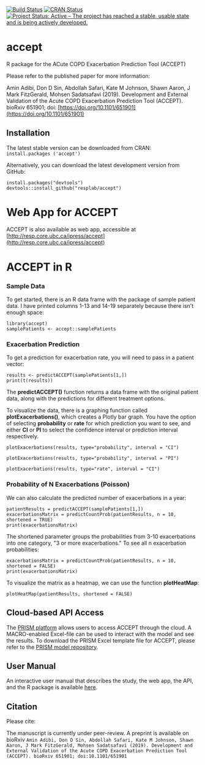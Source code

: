 [![Build Status](https://travis-ci.org/resplab/accept.svg?branch=master)](https://travis-ci.org/resplab/accept)
[![CRAN Status](https://www.r-pkg.org/badges/version/accept)](https://cran.r-project.org/web/packages/accept/index.html)
[![Project Status: Active – The project has reached a stable, usable state and is being actively developed.](https://www.repostatus.org/badges/latest/active.svg)](https://www.repostatus.org/#active)

# accept
R package for the ACute COPD Exacerbation Prediction Tool (ACCEPT)

Please refer to the published paper for more information: 

Amin Adibi, Don D Sin, Abdollah Safari, Kate M Johnson, Shawn Aaron, J Mark FitzGerald, Mohsen Sadatsafavi (2019). Development and External Validation of the Acute COPD Exacerbation Prediction Tool (ACCEPT). bioRxiv 651901; doi: [https://doi.org/10.1101/651901](https://doi.org/10.1101/651901)

## Installation

The latest stable version can be downloaded from CRAN:  
`install.packages ('accept')`

Alternatively, you can download the latest development version from GitHub:

```
install.packages("devtools")
devtools::install_github("resplab/accept")
```

# Web App for ACCEPT 

ACCEPT is also available as web app, accessible at [http://resp.core.ubc.ca/ipress/accept](http://resp.core.ubc.ca/ipress/accept)

# ACCEPT in R

### Sample Data

To get started, there is an R data frame with the package of sample patient data. I have printed columns 1-13 and 14-19 separately because there isn't enough space:

```
library(accept)
samplePatients <- accept::samplePatients

```

### Exacerbation Prediction

To get a prediction for exacerbation rate, you will need to pass in a patient vector:

```
results <- predictACCEPT(samplePatients[1,])
print(t(results))
```

The **predictACCEPT()** function returns a data frame with the original patient data, along with the predictions for different treatment options. 

To visualize the data, there is a graphing function called **plotExacerbations()**, which creates a Plotly bar graph. You have the option of selecting **probability** or **rate** for which prediction you want to see, and either **CI** or **PI** to select the confidence interval or prediction interval respectively.

```
plotExacerbations(results, type="probability", interval = "CI")
```

```
plotExacerbations(results, type="probability", interval = "PI")
```

```
plotExacerbations(results, type="rate", interval = "CI")
```

### Probability of N Exacerbations (Poisson)

We can also calculate the predicted number of exacerbations in a year:

```
patientResults = predictACCEPT(samplePatients[1,])
exacerbationsMatrix = predictCountProb(patientResults, n = 10, shortened = TRUE)
print(exacerbationsMatrix)
```

The shortened parameter groups the probabilities from 3-10 exacerbations into one category, "3 or more exacerbations." To see all n exacerbation probabilities:

```
exacerbationsMatrix = predictCountProb(patientResults, n = 10, shortened = FALSE)
print(exacerbationsMatrix)
```

To visualize the matrix as a heatmap, we can use the function **plotHeatMap**:

```
plotHeatMap(patientResults, shortened = FALSE)
```

## Cloud-based API Access 

The [PRISM platform](http://prism.resp.core.ubc.ca) allows users to access ACCEPT through the cloud. A MACRO-enabled Excel-file can be used to interact with the model and see the results. To download the PRISM Excel template file for ACCEPT, please refer to the [PRISM model repository](http://resp.core.ubc.ca/ipress/prism).

## User Manual

An interactive user manual that describes the study, the web app, the API, and the R package is available [here](https://resplab.github.io/acceptManual/section-introduction.html).

## Citation

Please cite:

The manuscript is currently under peer-review. A preprint is available on bioRxiv
```Amin Adibi, Don D Sin, Abdollah Safari, Kate M Johnson, Shawn Aaron, J Mark FitzGerald, Mohsen Sadatsafavi (2019). Development and External Validation of the Acute COPD Exacerbation Prediction Tool (ACCEPT). bioRxiv 651901; doi:10.1101/651901```
